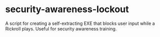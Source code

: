 # security-awareness-lockout
A script for creating a self-extracting EXE that blocks user input while a Rickroll plays. Useful for security awareness training.
